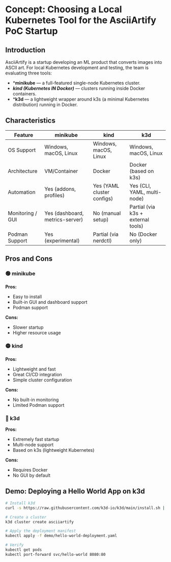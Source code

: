 # Concept: Choosing a Local Kubernetes Tool for the AsciiArtify PoC Startup
## Introduction
AsciiArtify is a startup developing an ML product that converts images into ASCII art.
For local Kubernetes development and testing, the team is evaluating three tools:

- ***minikube** — a full-featured single-node Kubernetes cluster.
- ***kind (Kubernetes IN Docker)*** — clusters running inside Docker containers.
- ***k3d** — a lightweight wrapper around k3s (a minimal Kubernetes distribution) running in Docker.

## Characteristics

| Feature          | minikube                        | kind                       | k3d                                |
| ---------------- | ------------------------------- | -------------------------- | ---------------------------------- |
| OS Support       | Windows, macOS, Linux           | Windows, macOS, Linux      | Windows, macOS, Linux              |
| Architecture     | VM/Container                    | Docker                     | Docker (based on k3s)              |
| Automation       | Yes (addons, profiles)          | Yes (YAML cluster configs) | Yes (CLI, YAML, multi-node)        |
| Monitoring / GUI | Yes (dashboard, metrics-server) | No (manual setup)          | Partial (via k3s + external tools) |
| Podman Support   | Yes (experimental)              | Partial (via nerdctl)      | No (Docker only)                   |

## Pros and Cons
### 🟢 minikube

**Pros:**
- Easy to install
- Built-in GUI and dashboard support
- Podman support

**Cons:**
- Slower startup
- Higher resource usage

### 🟡 kind
**Pros:**
- Lightweight and fast
- Great CI/CD integration
- Simple cluster configuration

**Cons:**
- No built-in monitoring
- Limited Podman support

### 🔵 k3d
**Pros:**
- Extremely fast startup
- Multi-node support
- Based on k3s (lightweight Kubernetes)

**Cons:**
- Requires Docker
- No GUI by default

## Demo: Deploying a Hello World App on k3d
```bash
# Install k3d
curl -s https://raw.githubusercontent.com/k3d-io/k3d/main/install.sh | bash

# Create a cluster
k3d cluster create asciiartify

# Apply the deployment manifest
kubectl apply -f demo/hello-world-deployment.yaml

# Verify
kubectl get pods
kubectl port-forward svc/hello-world 8080:80
```